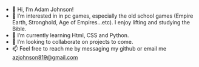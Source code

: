 - 👋 Hi, I’m Adam Johnson!
- 👀 I’m interested in in pc games, especially the old school games (Empire Earth, Stronghold, Age of Empires...etc). I enjoy lifting and studying the Bible.
- 🌱 I’m currently learning Html, CSS and Python. 
- 💞️ I’m looking to collaborate on projects to come.
- 📫 Feel free to reach me by messaging my github or email me azjohnson819@gmail.com

<!---
ajohnson819/ajohnson819 is a ✨ special ✨ repository because its `README.md` (this file) appears on your GitHub profile.
You can click the Preview link to take a look at your changes.
--->
